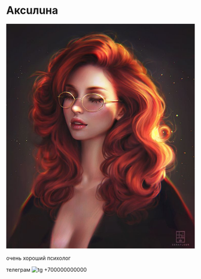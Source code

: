 # Аксuлuна

![так я себя вижу я](/assets/face.png?raw=true)



очень хороший психолог

телеграм ![tg]({{site.baseurl}}/tg.png) +700000000000
